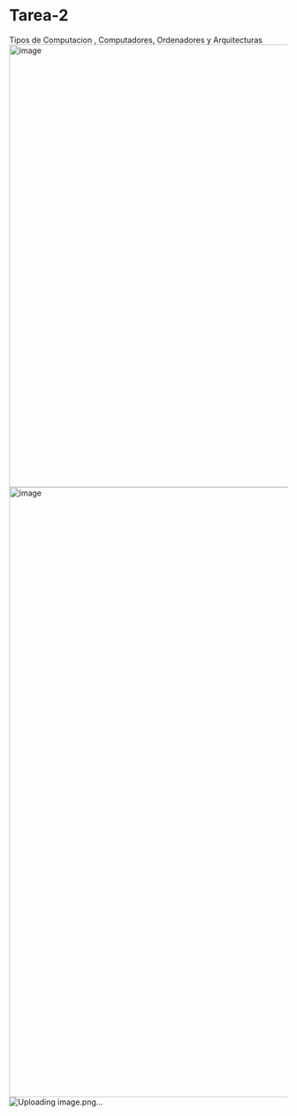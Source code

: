 # Tarea-2
Tipos de Computacion , Computadores, Ordenadores y Arquitecturas 
<img width="1400" height="800" alt="image" src="https://github.com/user-attachments/assets/e898bbf7-4939-4f4a-85a3-11f7d7716c9f" />
<img width="1960" height="1103" alt="image" src="https://github.com/user-attachments/assets/84105c46-9c2d-4d48-ac9d-4333a4535c18" />
![Uploading image.png…]()

